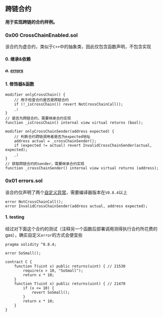 ## 跨链合约
**用于实现跨链的合约样例。**
### 0x00 CrossChainEnabled.sol
该合约为虚合约，类似于`C++`中的抽象类，因此仅包含函数声明，不包含实现
#### 0. 继承&依赖
##### a. [errors](#0x01-errorssol)

#### 1. 修饰器&函数
```solidity
modifier onlyCrossChain() {
    // 用于检查合约是否是跨链合约
    if (!_isCrossChain()) revert NotCrossChainCall();
    _;
}
// 是否为跨链合约，需要继承合约实现
function _isCrossChain() internal view virtual returns (bool);

modifier onlyCrossChainSender(address expected) {
    // 判断合约跨链调用者是否为expected地址
    address actual = _crossChainSender();
    if (expected != actual) revert InvalidCrossChainSender(actual, expected);
    _;
}
// 获取跨链合约的sender，需要继承合约实现
function _crossChainSender() internal view virtual returns (address);
```

### 0x01 errors.sol
该合约仅声明了两个[自定义异常](https://blog.soliditylang.org/2021/04/21/custom-errors/)，需要编译器版本在`V0.8.4`以上
```solidity
error NotCrossChainCall();
error InvalidCrossChainSender(address actual, address expected);
```
#### 1. testing
经过对下面这个合约的测试（注释另一个函数后部署调用测得执行合约所花费的gas），确实自定义`error`的方式会便宜些
```solidity
pragma solidity ^0.8.4;

error SoSmall();

contract C {
    function T(uint x) public returns(uint) { // 21530
        require(x > 10, "SoSmall");
        return x * 10;
    }
    function T(uint x) public returns(uint) { // 21470
        if (x <= 10) {
            revert SoSmall();
        }
        return x * 10;
    }
}
```